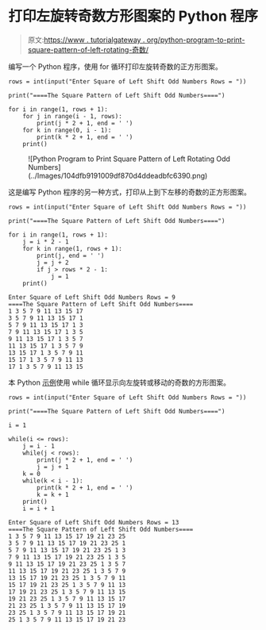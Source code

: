 # 打印左旋转奇数方形图案的 Python 程序

> 原文:[https://www . tutorialgateway . org/python-program-to-print-square-pattern-of-left-rotating-奇数/](https://www.tutorialgateway.org/python-program-to-print-square-pattern-of-left-rotating-odd-numbers/)

编写一个 Python 程序，使用 for 循环打印左旋转奇数的正方形图案。

```
rows = int(input("Enter Square of Left Shift Odd Numbers Rows = "))

print("====The Square Pattern of Left Shift Odd Numbers====")

for i in range(1, rows + 1):
    for j in range(i - 1, rows):
        print(j * 2 + 1, end = ' ')
    for k in range(0, i - 1):
        print(k * 2 + 1, end = ' ')
    print()
```

<figure class="wp-block-image size-large">![Python Program to Print Square Pattern of Left Rotating Odd Numbers](../Images/104dfb9191009df870d4ddeadbfc6390.png)</figure>

这是编写 Python 程序的另一种方式，打印从上到下左移的奇数的正方形图案。

```
rows = int(input("Enter Square of Left Shift Odd Numbers Rows = "))

print("====The Square Pattern of Left Shift Odd Numbers====")

for i in range(1, rows + 1):
    j = i * 2 - 1
    for k in range(1, rows + 1):
        print(j, end = ' ')
        j = j + 2
        if j > rows * 2 - 1:
            j = 1
    print()
```

```
Enter Square of Left Shift Odd Numbers Rows = 9
====The Square Pattern of Left Shift Odd Numbers====
1 3 5 7 9 11 13 15 17 
3 5 7 9 11 13 15 17 1 
5 7 9 11 13 15 17 1 3 
7 9 11 13 15 17 1 3 5 
9 11 13 15 17 1 3 5 7 
11 13 15 17 1 3 5 7 9 
13 15 17 1 3 5 7 9 11 
15 17 1 3 5 7 9 11 13 
17 1 3 5 7 9 11 13 15 
```

本 Python [示例](https://www.tutorialgateway.org/python-programming-examples/)使用 while 循环显示向左旋转或移动的奇数的方形图案。

```
rows = int(input("Enter Square of Left Shift Odd Numbers Rows = "))

print("====The Square Pattern of Left Shift Odd Numbers====")

i = 1

while(i <= rows):
    j = i - 1
    while(j < rows):
        print(j * 2 + 1, end = ' ')
        j = j + 1
    k = 0
    while(k < i - 1):
        print(k * 2 + 1, end = ' ')
        k = k + 1
    print()
    i = i + 1
```

```
Enter Square of Left Shift Odd Numbers Rows = 13
====The Square Pattern of Left Shift Odd Numbers====
1 3 5 7 9 11 13 15 17 19 21 23 25 
3 5 7 9 11 13 15 17 19 21 23 25 1 
5 7 9 11 13 15 17 19 21 23 25 1 3 
7 9 11 13 15 17 19 21 23 25 1 3 5 
9 11 13 15 17 19 21 23 25 1 3 5 7 
11 13 15 17 19 21 23 25 1 3 5 7 9 
13 15 17 19 21 23 25 1 3 5 7 9 11 
15 17 19 21 23 25 1 3 5 7 9 11 13 
17 19 21 23 25 1 3 5 7 9 11 13 15 
19 21 23 25 1 3 5 7 9 11 13 15 17 
21 23 25 1 3 5 7 9 11 13 15 17 19 
23 25 1 3 5 7 9 11 13 15 17 19 21 
25 1 3 5 7 9 11 13 15 17 19 21 23 
```